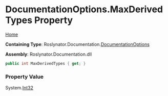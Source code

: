 <a name="_top"></a>

# DocumentationOptions\.MaxDerivedTypes Property

[Home](../../../../README.md#_top)

**Containing Type**: Roslynator\.Documentation\.[DocumentationOptions](../README.md#_top)

**Assembly**: Roslynator\.Documentation\.dll

```csharp
public int MaxDerivedTypes { get; }
```

### Property Value

System\.[Int32](https://docs.microsoft.com/en-us/dotnet/api/system.int32)

